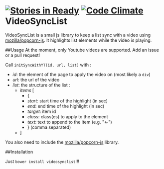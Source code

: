 [![Stories in Ready](https://badge.waffle.io/makozfriends/videosynclist.png?label=ready&title=Ready)](https://waffle.io/makozfriends/videosynclist) [![Code Climate](https://codeclimate.com/github/MakozFriends/VideoSyncList.png)](https://codeclimate.com/github/MakozFriends/VideoSyncList)
VideoSyncList
=============

VideoSyncList is a small js library to keep a list sync with a video using [mozilla/popcorn-js](https://github.com/mozilla/popcorn-js).
It highlights list elements while the video is playing.

##Usage
At the moment, only Youtube videos are supported. Add an issue or a pull request!

Call ```initSyncWithYT(id, url, list)``` with :
* *id*: the element of the page to apply the video on (most likely a ```div```)
* *url*: the url of the video 
* *list*: the structure of the list :
  * *items* [
    * {
    * *start*: start time of the highlight (in sec)
    * *end*: end time of the highlight (in sec)
    * *target*: item id
    * *class*: class(es) to apply to the element 
    * *text*: text to append to the item (e.g. "<-")
    * } (comma separated)
  * ] 
 
You also need to include the [mozilla/popcorn-js](https://github.com/mozilla/popcorn-js) library.

##Installation

Just ```bower install videosynclist```!!!
